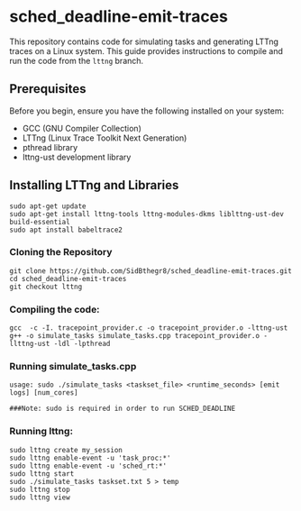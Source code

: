# sched_deadline-emit-traces

This repository contains code for simulating tasks and generating LTTng traces on a Linux system. This guide provides instructions to compile and run the code from the `lttng` branch.

## Prerequisites

Before you begin, ensure you have the following installed on your system:
- GCC (GNU Compiler Collection)
- LTTng (Linux Trace Toolkit Next Generation)
- pthread library
- lttng-ust development library

## Installing LTTng and Libraries
```
sudo apt-get update
sudo apt-get install lttng-tools lttng-modules-dkms liblttng-ust-dev build-essential
sudo apt install babeltrace2
```

### Cloning the Repository
```
git clone https://github.com/SidBthegr8/sched_deadline-emit-traces.git
cd sched_deadline-emit-traces
git checkout lttng
```

### Compiling the code:
```
gcc  -c -I. tracepoint_provider.c -o tracepoint_provider.o -lttng-ust
g++ -o simulate_tasks simulate_tasks.cpp tracepoint_provider.o -llttng-ust -ldl -lpthread
```

### Running simulate_tasks.cpp
```
usage: sudo ./simulate_tasks <taskset_file> <runtime_seconds> [emit logs] [num_cores]

###Note: sudo is required in order to run SCHED_DEADLINE
```

### Running lttng:
```
sudo lttng create my_session
sudo lttng enable-event -u 'task_proc:*'
sudo lttng enable-event -u 'sched_rt:*'
sudo lttng start
sudo ./simulate_tasks taskset.txt 5 > temp
sudo lttng stop
sudo lttng view
```
